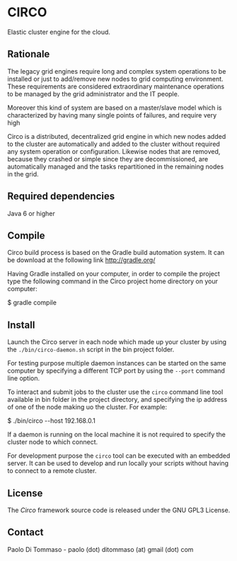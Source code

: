 CIRCO
=====

Elastic cluster engine for the cloud.

Rationale
---------

The legacy grid engines require long and complex system operations to be installed or just to add/remove new nodes to
grid computing environment. These requirements are considered extraordinary maintenance operations to be managed
by the grid administrator and the IT people.

Moreover this kind of system are based on a master/slave model which is characterized by having many single points of failures,
and require very high

Circo is a distributed, decentralized grid engine in which new nodes added to the cluster are automatically and added
to the cluster without required any system operation or configuration. Likewise nodes that are removed, because they crashed
or simple since they are decommissioned, are automatically managed and the tasks repartitioned in the remaining nodes in the grid.



Required dependencies
---------------------

Java 6 or higher


Compile
-------

Circo build process is based on the Gradle build automation system. It can be download at the following link
http://gradle.org/


Having Gradle installed on your computer, in order to compile the project type the following command
in the Circo project home directory on your computer:

  $ gradle compile


Install
-------

Launch the Circo server in each node which made up your cluster by using the `./bin/circo-daemon.sh` script in the bin project
folder.

For testing purpose multiple daemon instances can be started  on the same computer by specifying a different TCP port by
using the `--port` command line option.

To interact and submit jobs to the cluster use the `circo` command line tool available in bin folder in the project directory,
and specifying the ip address of one of the node making uo the cluster. For example:

  $ ./bin/circo --host 192.168.0.1


If a daemon is running on the local machine it is not required to specify the cluster node to which connect.

For development purpose the `circo` tool can be executed with an embedded server. It can be used to develop and run locally
your scripts without having to connect to a remote cluster.



License
-------

The *Circo* framework source code is released under the GNU GPL3 License.


Contact
-------
Paolo Di Tommaso - paolo (dot) ditommaso (at) gmail (dot) com